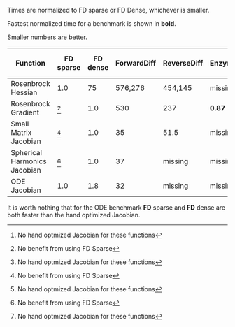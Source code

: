 Times are normalized to FD sparse or FD Dense, whichever is smaller. 

Fastest normalized time for a benchmark is shown in **bold**. 

Smaller numbers are better.

| Function                               | FD sparse    | FD dense      | ForwardDiff | ReverseDiff | Enzyme | Hand optimized Jacobian|
| - | - | - |- |- |- | -  |
|Rosenbrock Hessian     | 1.0  | 75       | 576,276 | 454,145 | missing | [^2] |
| Rosenbrock Gradient      | [^1]  |1.0       | 530 |237| **0.87** |[^2] |
| Small Matrix Jacobian   |[^1]     | 1.0 |35|51.5|missing|[^2] |
| Spherical Harmonics Jacobian        | [^1]           | 1.0    | 37 |missing | missing |[^2] |
| ODE Jacobian | 1.0 | 1.8 | 32 | missing | missing | 2.47 |



It is worth nothing that for the ODE benchmark **FD** sparse and **FD** dense are both faster than the hand optimized Jacobian.

[^1]: No benefit from using FD Sparse
[^2]: No hand optmized Jacobian for these functions


